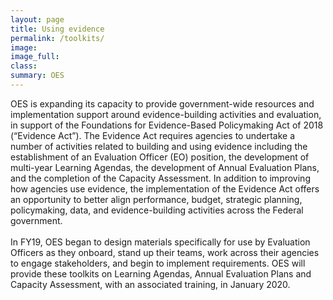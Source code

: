 ```yaml
---
layout: page
title: Using evidence
permalink: /toolkits/
image:
image_full: 
class:
summary: OES 
---
```

OES is expanding its capacity to provide government-wide resources and implementation support around evidence-building activities and evaluation, in support of the Foundations for Evidence-Based Policymaking Act of 2018 (“Evidence Act”). The Evidence Act requires agencies to undertake a number of activities related to building and using evidence including the establishment of an Evaluation Officer (EO) position, the development of multi-year Learning Agendas, the development of Annual Evaluation Plans, and the completion of the Capacity Assessment. In addition to improving how agencies use evidence, the implementation of the Evidence Act offers an opportunity to better align performance, budget, strategic planning, policymaking, data, and evidence-building activities across the Federal government.
<br/><br/>
In FY19, OES began to design materials specifically for use by Evaluation Officers as they onboard, stand up their teams, work across their agencies to engage stakeholders, and begin to implement requirements. OES will provide these toolkits on Learning Agendas, Annual Evaluation Plans and Capacity Assessment, with an associated training, in January 2020. 

